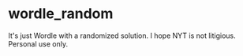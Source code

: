 # wordle_random
It's just Wordle with a randomized solution. I hope NYT is not litigious. Personal use only.

